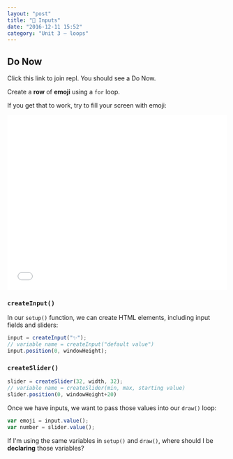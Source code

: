 ```yaml
---
layout: "post"
title: "🔣 Inputs"
date: "2016-12-11 15:52"
category: "Unit 3 – loops"
---
```


## Do Now
Click this link to join repl. You should see a Do Now.

Create a **row** of **emoji** using a `for` loop.

If you get that to work, try to fill your screen with emoji:

<iframe src="{{ site.baseurl }}/Code_Examples/Emojiplier" width="100%" height="400px" style="border:none"></iframe>

### `createInput()`

In our `setup()` function, we can create HTML elements, including input fields and sliders:

```js
input = createInput("✨");
// variable name = createInput("default value")
input.position(0, windowHeight);
```

### `createSlider()`

```js
slider = createSlider(32, width, 32);
// variable name = createSlider(min, max, starting value)
slider.position(0, windowHeight+20)
```

Once we have inputs, we want to pass those values into our `draw()` loop:

```js
var emoji = input.value();
var number = slider.value();
```

If I'm using the same variables in `setup()` and `draw()`, where should I be **declaring** those variables?
